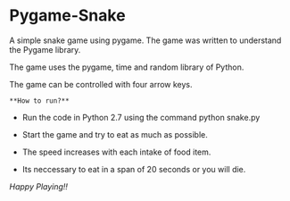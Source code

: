 # Pygame-Snake
A simple snake game using pygame. The game was written to understand the Pygame library.

The game uses the pygame, time and random library of Python. 

The game can be controlled with four arrow keys.

`**How to run?**`

* Run the code in Python 2.7 using the command python snake.py

* Start the game and try to eat as much as possible.

* The speed increases with each intake of food item.

* Its neccessary to eat in a span of 20 seconds or you will die.

*Happy Playing!!*
